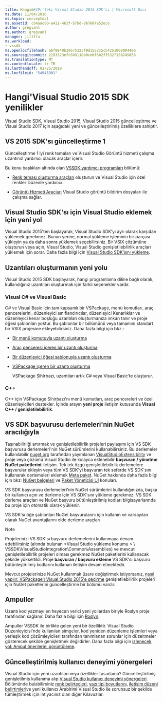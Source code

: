 ```yaml
---
title: Hangi&#39;'teki Visual Studio 2015 SDK'sı | Microsoft Docs
ms.date: 11/04/2016
ms.topic: conceptual
ms.assetid: c64aac80-a411-463f-b7bd-8b7607a52ece
author: gregvanl
ms.author: gregvanl
manager: jillfra
ms.workload:
- vssdk
ms.openlocfilehash: abf0840b3067b323f9d1552c5cb4261002004406
ms.sourcegitcommit: 2193323efc608118e0ce6f6b2ff532f158245d56
ms.translationtype: MT
ms.contentlocale: tr-TR
ms.lasthandoff: 01/25/2019
ms.locfileid: "54945391"
---
```

# <a name="what39s-new-in-the-visual-studio-2015-sdk"></a>Hangi&#39;Visual Studio 2015 SDK yenilikler
Visual Studio SDK, Visual Studio 2015, Visual Studio 2015 güncelleştirme ve Visual Studio 2017 için aşağıdaki yeni ve güncelleştirilmiş özelliklere sahiptir.  
  
## <a name="vs-2015-sdk-update-1"></a>VS 2015 SDK'sı güncelleştirme 1  
 Güncelleştirme 1 iyi renk temaları ve Visual Studio Görüntü hizmeti çalışma uzantınız yardımcı olacak araçlar içerir.  
  
 Bu konu başlıkları altında olan [VSSDK yardımcı programları](../extensibility/internals/vssdk-utilities.md) bölümü:  
  
-   [Renk teması oluşturma araçları](../extensibility/internals/color-theming-tools.md) oluşturun ve Visual Studio için özel renkler Düzenle yardımcı.  
  
-   [Görüntü Hizmeti Araçları](../extensibility/internals/image-service-tools.md) Visual Studio görüntü bildirim dosyaları ile çalışma sağlar.  
  
## <a name="new-way-to-add-the-visual-studio-sdk-to-visual-studio"></a>Visual Studio SDK'sı için Visual Studio eklemek için yeni yol  
 Visual Studio 2015'ten başlayarak, Visual Studio SDK'yı ayrı olarak karşıdan yüklemek gerekmez. Bunun yerine, normal yükleme işleminin bir parçası yükleyin ya da daha sonra yüklemek seçebilirsiniz. Bir VSIX çözümüne oluşturun veya açın, Visual Studio, Visual Studio genişletilebilirlik araçları yüklemek için sorar. Daha fazla bilgi için [Visual Studio SDK'sını yükleme](../extensibility/installing-the-visual-studio-sdk.md).  
  
## <a name="new-ways-of-creating-extensions"></a>Uzantıları oluşturmanın yeni yolu  
 Visual Studio 2015 SDK başlayarak, hangi programlama diline bağlı olarak, kullandığınız uzantıları oluşturmak için farklı seçenekler vardır.  
  
### <a name="visual-c-and-visual-basic"></a>Visual C# ve Visual Basic  
 C# ve Visual Basic için tam kapsamlı bir VSPackage, menü komutları, araç pencerelerini, düzenleyici sınıflandırıcılar, düzenleyici Kenarlıklar ve düzenleyici kenar boşluğu uzantıları oluşturmanıza imkan tanır ve proje öğesi şablonları yoktur. Bu şablonlar bir bölümünü veya tamamını standart bir VSIX projesine ekleyebilirsiniz. Daha fazla bilgi için bkz.:  
  
-   [Bir menü komutuyla uzantı oluşturma](../extensibility/creating-an-extension-with-a-menu-command.md)  
  
-   [Araç penceresi içeren bir uzantı oluşturma](../extensibility/creating-an-extension-with-a-tool-window.md)  
  
-   [Bir düzenleyici öğesi şablonuyla uzantı oluşturma](../extensibility/creating-an-extension-with-an-editor-item-template.md)  
  
-   [VSPackage içeren bir uzantı oluşturma](../extensibility/creating-an-extension-with-a-vspackage.md)  
  
     VSPackage Sihirbazı, uzantıları artık C# veya Visual Basic'te oluşturur.  
  
### <a name="c"></a>C++  
 C++ için VSPackage Sihirbazı'nı menü komutları, araç pencereleri ve özel düzenleyicileri destekler. İçinde arayın **yeni proje** iletişim kutusunda **Visual C++ / genişletilebilirlik**.  
  
## <a name="vs-sdk-reference-assemblies-via-nuget"></a>VS SDK başvurusu derlemeleri'nin NuGet aracılığıyla  
 Taşınabilirliği artırmak ve genişletilebilirlik projeleri paylaşımı için VS SDK başvurusu derlemeleri'nin NuGet sürümlerini kullanabilirsiniz. Bu derlemeler kullanılabilir [nuget.org](http://www.nuget.org) tarafından yayımlanan [VisualStudioExtensibility](http://www.nuget.org/profiles/VisualStudioExtensibility) ve proje veya çözümü Visual Studio ile kolayca eklenebilir **başvuran / yönetme NuGet paketlerini** iletişim. Tek tek özgü genişletilebilirlik derlemelere başvurular ekleyin veya tüm VS SDK'yi başvuran tek seferde VS SDK'sını kullanarak derlemeleri eklemek [Meta paket](http://www.nuget.org/packages/VSSDK_Reference_Assemblies). NuGet hakkında daha fazla bilgi için bkz: [NuGet belgeleri](/NuGet) ve [Paket Yöneticisi UI](/NuGet/Tools/Package-Manager-UI) konuları.  
  
 VS SDK başvurusu derlemeleri'nin NuGet sürümlerini kullandığınızda, başka bir kullanıcı açın ve derleme için VS SDK'sını yükleme gerekmez.  VS SDK derleme araçları ve NuGet başvuru bütünleştirilmiş kodları bilgisayarlarında bu proje için otomatik olarak yüklenir.  
  
 VS SDK'sı öğe şablonları NuGet başvurularını için kullanın ve varsayılan olarak NuGet avantajlarını elde derleme araçları.  
  
> [!NOTE]
>  Projelerinizi VS SDK'sı başvuru derlemelerini kullanmaya devam edebilirsiniz (altında bulunan \<Visual Studio yükleme konumu > \ VSSDK\VisualStudioIntegration\Common\Assemblies) ve mevcut genişletilebilirlik projeleri olması gerekmez NuGet paketlerini kullanacak şekilde yükseltildi.  Proje **başvuran / başvuru ekleme** VS SDK'sı başvuru bütünleştirilmiş kodlarını kullanan iletişim devam etmektedir.  
>   
>  Mevcut projelerinize NuGet kullanmak üzere değiştirmek istiyorsanız, [nasıl yapılır: VSPackage'ı Visual Studio 2015'e geçirme](../extensibility/how-to-migrate-extensibility-projects-to-visual-studio-2015.md) genişletilebilirlik projeleri için NuGet paketlerini güncelleştirme bir bölümü vardır.  
  
## <a name="light-bulbs"></a>Ampuller  
 Uzantı kod yazmayı en heyecan verici yeni yollardan biriyle Roslyn proje tarafından sağlanır. Daha fazla bilgi için [Roslyn](https://github.com/dotnet/Roslyn).  
  
 Ampuller VSSDK ile birlikte gelen yeni bir özelliktir. Visual Studio Düzenleyicisi'nde kullanılan simgeler, kod yeniden düzenleme işlemleri veya yerleşik kod çözümleyicileri tarafından tanımlanan sorunlar için düzeltmeler gösterecek şekilde genişletmek değildirler. Daha fazla bilgi için [izlenecek yol: Ampul önerilerini görüntüleme](../extensibility/walkthrough-displaying-light-bulb-suggestions.md).  
  
## <a name="updated-user-experience-guidelines"></a>Güncelleştirilmiş kullanıcı deneyimi yönergeleri  
 Visual Studio için yeni uzantıları veya özellikler tasarlama? Güncelleştirilmiş genişletilmiş kullanıma alıp [Visual Studio kullanıcı deneyimi yönergeleri](../extensibility/ux-guidelines/visual-studio-user-experience-guidelines.md).  Bölümünde bulabilirsiniz [renk belirteçleri](../extensibility/ux-guidelines/shared-colors-for-visual-studio.md), [yazı tipi boyutlarını](../extensibility/ux-guidelines/fonts-and-formatting-for-visual-studio.md), [iletişim düzeni belirtimleri](../extensibility/ux-guidelines/layout-for-visual-studio.md)ve yeni kullanıcı Arabirimi Visual Studio ile sorunsuz bir şekilde tümleştirmek için ihtiyacınız olan diğer Kılavuzlar.